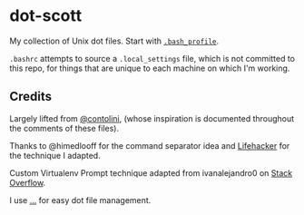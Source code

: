 # dot-scott

My collection of Unix dot files. Start with [`.bash_profile`](.bash_profile).

`.bashrc` attempts to source a `.local_settings` file, which is not committed to
this repo, for things that are unique to each machine on which I'm working.


## Credits

Largely lifted from [@contolini](https://github.com/contolini/dotfiles),
(whose inspiration is documented throughout the comments of these files).

Thanks to @himedlooff for the command separator idea and
[Lifehacker](http://lifehacker.com/5840450/add-a-handy-separator-between-commands-in-your-terminal-on-mac-os-x-and-linux)
for the technique I adapted.

Custom Virtualenv Prompt technique adapted from ivanalejandro0 on
[Stack Overflow](http://stackoverflow.com/a/20026992/279566).

I use [...](https://github.com/ingydotnet/...) for easy dot file management.

